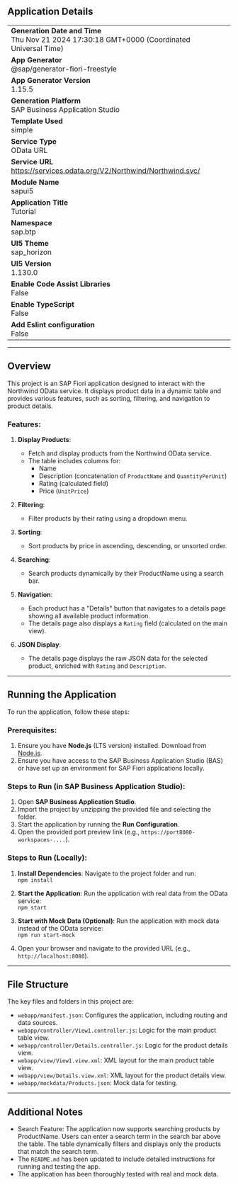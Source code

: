 ## Application Details

|               |                                                                                  |
| ------------- | -------------------------------------------------------------------------------- |
| **Generation Date and Time**<br>Thu Nov 21 2024 17:30:18 GMT+0000 (Coordinated Universal Time)  |
| **App Generator**<br>@sap/generator-fiori-freestyle                                             |
| **App Generator Version**<br>1.15.5                                                            |
| **Generation Platform**<br>SAP Business Application Studio                                     |
| **Template Used**<br>simple                                                                    |
| **Service Type**<br>OData URL                                                                  |
| **Service URL**<br>https://services.odata.org/V2/Northwind/Northwind.svc/                      |
| **Module Name**<br>sapui5                                                                      |
| **Application Title**<br>Tutorial                                                             |
| **Namespace**<br>sap.btp                                                                       |
| **UI5 Theme**<br>sap_horizon                                                                   |
| **UI5 Version**<br>1.130.0                                                                     |
| **Enable Code Assist Libraries**<br>False                                                     |
| **Enable TypeScript**<br>False                                                                |
| **Add Eslint configuration**<br>False                                                        |

---

## Overview

This project is an SAP Fiori application designed to interact with the Northwind OData service. It displays product data in a dynamic table and provides various features, such as sorting, filtering, and navigation to product details.

### Features:
1. **Display Products**:
   - Fetch and display products from the Northwind OData service.
   - The table includes columns for:
     - Name
     - Description (concatenation of `ProductName` and `QuantityPerUnit`)
     - Rating (calculated field)
     - Price (`UnitPrice`)
   
2. **Filtering**:
   - Filter products by their rating using a dropdown menu.

3. **Sorting**:
   - Sort products by price in ascending, descending, or unsorted order.

4. **Searching**:
   - Search products dynamically by their ProductName using a search bar.

5. **Navigation**:
   - Each product has a "Details" button that navigates to a details page showing all available product information.
   - The details page also displays a `Rating` field (calculated on the main view).

6. **JSON Display**:
   - The details page displays the raw JSON data for the selected product, enriched with `Rating` and `Description`.

---

## Running the Application

To run the application, follow these steps:

### Prerequisites:
1. Ensure you have **Node.js** (LTS version) installed. Download from [Node.js](https://nodejs.org/).
2. Ensure you have access to the SAP Business Application Studio (BAS) or have set up an environment for SAP Fiori applications locally.

### Steps to Run (in SAP Business Application Studio):

1. Open **SAP Business Application Studio**.
2. Import the project by unzipping the provided file and selecting the folder.
3. Start the application by running the **Run Configuration**.
4. Open the provided port preview link (e.g., `https://port8080-workspaces-....`).

### Steps to Run (Locally):

1. **Install Dependencies**: Navigate to the project folder and run:  
   `npm install`

2. **Start the Application**: Run the application with real data from the OData service:  
   `npm start`

3. **Start with Mock Data (Optional)**: Run the application with mock data instead of the OData service:  
   `npm run start-mock`

4. Open your browser and navigate to the provided URL (e.g., `http://localhost:8080`).

---

## File Structure

The key files and folders in this project are:

- `webapp/manifest.json`: Configures the application, including routing and data sources.
- `webapp/controller/View1.controller.js`: Logic for the main product table view.
- `webapp/controller/Details.controller.js`: Logic for the product details view.
- `webapp/view/View1.view.xml`: XML layout for the main product table view.
- `webapp/view/Details.view.xml`: XML layout for the product details view.
- `webapp/mockdata/Products.json`: Mock data for testing.

---

## Additional Notes

- Search Feature:
The application now supports searching products by ProductName. Users can enter a search term in the search bar above the table. The table dynamically filters and displays only the products that match the search term.
- The `README.md` has been updated to include detailed instructions for running and testing the app.
- The application has been thoroughly tested with real and mock data.
